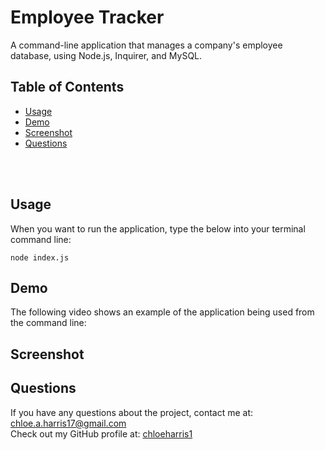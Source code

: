 # Employee Tracker
A command-line application that manages a company's employee database, using Node.js, Inquirer, and MySQL.

## Table of Contents 

- [Usage](#usage)
- [Demo](#demo)
- [Screenshot](#screenshot)
- [Questions](#questions)

<br />
<br />

## Usage
When you want to run the application, type the below into your terminal command line:
```
node index.js
```

## Demo

The following video shows an example of the application being used from the command line:

## Screenshot


## Questions

If you have any questions about the project, contact me at: 
chloe.a.harris17@gmail.com <br />
Check out my GitHub profile at: 
[chloeharris1](https://github.com/chloeharris1/) <br />





